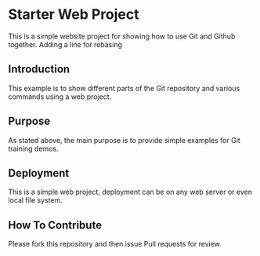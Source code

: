 # Starter Web Project 

This is a simple website project for
showing how to use Git and Github together. 
Adding a line for rebasing


## Introduction

This example is to show different parts
of the Git repository and various commands 
using a web project.


## Purpose

As stated above, the main purpose is to
provide simple examples for Git training
demos.


## Deployment

This is a simple web project, deployment
can be on any web server or even local
file system.


## How To Contribute

Please fork this repository and then issue Pull requests for
review.


